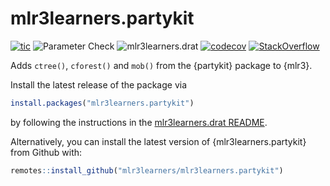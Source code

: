 # mlr3learners.partykit

<!-- badges: start -->
[![tic](https://github.com/mlr3learners/mlr3learners.partykit/workflows/tic/badge.svg?branch=master)](https://github.com/mlr3learners/mlr3learners.partykit/actions)
![Parameter Check](https://github.com/mlr3learners/mlr3learners.partykit/workflows/Parameter%20Check/badge.svg?branch=master)
![mlr3learners.drat](https://github.com/mlr3learners/mlr3learners.partykit/workflows/mlr3learners.drat/badge.svg?branch=master)
[![codecov](https://codecov.io/gh/mlr3learners/mlr3learners.partykit/branch/master/graph/badge.svg)](https://codecov.io/gh/mlr3learners/mlr3learners.partykit)
[![StackOverflow](https://img.shields.io/badge/stackoverflow-mlr3-orange.svg)](https://stackoverflow.com/questions/tagged/mlr3)
<!-- badges: end -->

Adds `ctree()`, `cforest()` and `mob()` from the {partykit} package to {mlr3}.

Install the latest release of the package via

```r
install.packages("mlr3learners.partykit")
```

by following the instructions in the [mlr3learners.drat README](https://github.com/mlr3learners/mlr3learners.drat).

Alternatively, you can install the latest version of {mlr3learners.partykit} from Github with:

```r
remotes::install_github("mlr3learners/mlr3learners.partykit")
```
